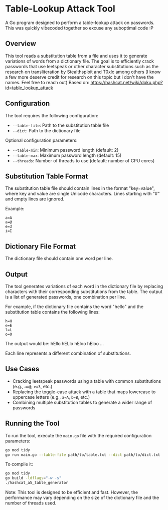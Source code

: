 # Table-Lookup Attack Tool

A Go program designed to perform a table-lookup attack on passwords. This was quickly vibecoded together so excuse any suboptimal code :P

## Overview

This tool reads a substitution table from a file and uses it to generate variations of words from a dictionary file. The goal is to efficiently crack passwords that use leetspeak or other character substitutions such as the research on transliteration by Stealthsploit and T0xlc among others (I know a few more deserve credit for research on this topic but i don't have the names. Feel free to reach out)
Based on: https://hashcat.net/wiki/doku.php?id=table_lookup_attack

## Configuration

The tool requires the following configuration:

* `--table-file`: Path to the substitution table file
* `--dict`: Path to the dictionary file

Optional configuration parameters:

* `--table-min`: Minimum password length (default: 2)
* `--table-max`: Maximum password length (default: 15)
* `--threads`: Number of threads to use (default: number of CPU cores)

## Substitution Table Format

The substitution table file should contain lines in the format "key=value", where key and value are single Unicode characters. Lines starting with "#" and empty lines are ignored.

Example:
```
a=A
a=@
e=3
i=I
```

## Dictionary File Format

The dictionary file should contain one word per line.

## Output

The tool generates variations of each word in the dictionary file by replacing characters with their corresponding substitutions from the table. The output is a list of generated passwords, one combination per line.

For example, if the dictionary file contains the word "hello" and the substitution table contains the following lines:

```
h=H
e=E
l=L
o=O
```

The output would be: hEllo hELlo hEloo hEloo ...

Each line represents a different combination of substitutions.

## Use Cases

* Cracking leetspeak passwords using a table with common substitutions (e.g., `a=@`, `e=3`, etc.)
* Replacing the toggle-case attack with a table that maps lowercase to uppercase letters (e.g., `a=A`, `b=B`, etc.)
* Combining multiple substitution tables to generate a wider range of passwords

## Running the Tool

To run the tool, execute the `main.go` file with the required configuration parameters:
```bash
go mod tidy
go run main.go --table-file path/to/table.txt --dict path/to/dict.txt
```
To compile it:
```bash
go mod tidy
go build -ldflags="-w -s"
./hashcat_a5_table_generator
```
Note: This tool is designed to be efficient and fast. However, the performance may vary depending on the size of the dictionary file and the number of threads used.
